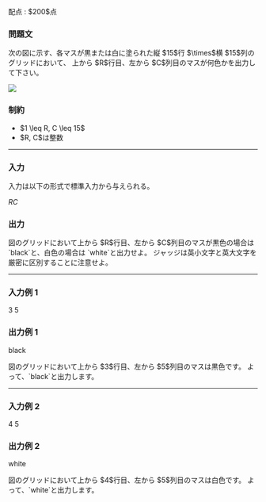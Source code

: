 
<div>

<span>

<span>

<p>
配点 : $200$点
</p>

<div>

<section>

### **問題文**

<p>
次の図に示す、各マスが黒または白に塗られた縦 $15$行 $\times$横 $15$列のグリッドにおいて、
上から $R$行目、左から $C$列目のマスが何色かを出力して下さい。
</p>

<p>

<img src="https://img.atcoder.jp/abc264/eeab5156a2678c35e42c5eb4cf38353d.png">

</img>

</p>

</section>

</div>

<div>

<section>

### **制約**

<ul>

<li>
$1 \leq R, C \leq 15$
</li>

<li>
$R, C$は整数
</li>

</ul>

</section>

</div>

---

<div>

<div>

<section>

### **入力**

<p>
入力は以下の形式で標準入力から与えられる。
</p>

<div>

$R$$C$
</div>

</section>

</div>

<div>

<section>

### **出力**

<p>
図のグリッドにおいて上から $R$行目、左から $C$列目のマスが黒色の場合は `black`と、白色の場合は `white`と出力せよ。
ジャッジは英小文字と英大文字を厳密に区別することに注意せよ。
</p>

</section>

</div>

</div>

---

<div>

<section>

### **入力例 1**

<div>

3 5

</div>

</section>

</div>

<div>

<section>

### **出力例 1**

<div>

black

</div>

<p>
図のグリッドにおいて上から $3$行目、左から $5$列目のマスは黒色です。
よって、`black`と出力します。
</p>

</section>

</div>

---

<div>

<section>

### **入力例 2**

<div>

4 5

</div>

</section>

</div>

<div>

<section>

### **出力例 2**

<div>

white

</div>

<p>
図のグリッドにおいて上から $4$行目、左から $5$列目のマスは白色です。
よって、`white`と出力します。
</p>

</section>

</div>

</span>

</span>

</div>
